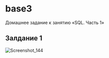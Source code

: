 # base3

Домашнее задание к занятию «SQL. Часть 1»


## Залдание 1
![Screenshot_144](https://github.com/user-attachments/assets/d90d77b3-6418-4103-82df-cc2e97490f4a)



